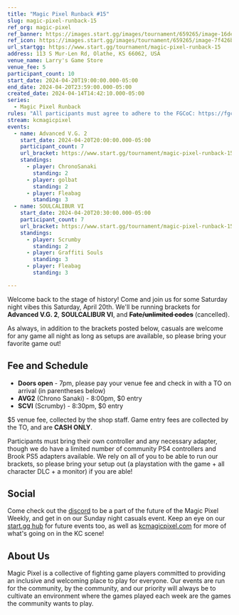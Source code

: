 ```yaml
---
title: "Magic Pixel Runback #15"
slug: magic-pixel-runback-15
ref_org: magic-pixel
ref_banner: https://images.start.gg/images/tournament/659265/image-16de7855ad7b3211e678e6cf29bf4f35.png?ehk=U5a1Z3w23x8lf4d53V%2FSX4s1Brj9CM%2FPMOGqR8vCKYk%3D&ehkOptimized=763cCaw3tVNhOvC5QPloJk8PADJIj3z4RgXEJtutRRY%3D
ref_icon: https://images.start.gg/images/tournament/659265/image-7f426b75e44258085dd1b6d2bceb9007.png?ehk=Bdo2Qm%2FIdOfvriJVBos0nO%2BY1nmGHo3%2FCVuNq3YEkjk%3D&ehkOptimized=%2BEyRoq1V8HgP6VJ0QkcByM5y%2F01lpeI0Fr1T9JjhwTk%3D
url_startgg: https://www.start.gg/tournament/magic-pixel-runback-15
address: 113 S Mur-Len Rd, Olathe, KS 66062, USA
venue_name: Larry's Game Store
venue_fee: 5
participant_count: 10
start_date: 2024-04-20T19:00:00.000-05:00
end_date: 2024-04-20T23:59:00.000-05:00
created_date: 2024-04-14T14:42:10.000-05:00
series:
  - Magic Pixel Runback
rules: "All participants must agree to adhere to the FGCoC: https://fgcoc.com/"
stream: kcmagicpixel
events:
  - name: Advanced V.G. 2
    start_date: 2024-04-20T20:00:00.000-05:00
    participant_count: 7
    url_bracket: https://www.start.gg/tournament/magic-pixel-runback-15/events/advanced-v-g-2/brackets/1636895/2443584
    standings:
      - player: ChronoSanaki
        standing: 2
      - player: golbat
        standing: 2
      - player: Fleabag
        standing: 3
  - name: SOULCALIBUR VI
    start_date: 2024-04-20T20:30:00.000-05:00
    participant_count: 7
    url_bracket: https://www.start.gg/tournament/magic-pixel-runback-15/events/soulcalibur-vi/brackets/1636881/2443570
    standings:
      - player: Scrumby
        standing: 2
      - player: Graffiti Souls
        standing: 3
      - player: Fleabag
        standing: 3

---
```


Welcome back to the stage of history! Come and join us for some Saturday night vibes this Saturday, April 20th. We'll be running brackets for **Advanced V.G. 2**, **SOULCALIBUR VI**, and ~~**Fate/unlimited codes**~~ (cancelled).

As always, in addition to the brackets posted below, casuals are welcome for any game all night as long as setups are available, so please bring your favorite game out! 

## Fee and Schedule

- **Doors open** - 7pm, please pay your venue fee and check in with a TO on arrival (in parentheses below)
- **AVG2** (Chrono Sanaki) - 8:00pm, $0 entry
- **SCVI** (Scrumby) - 8:30pm, $0 entry

$5 venue fee, collected by the shop staff. Game entry fees are collected by the TO, and are **CASH ONLY**. 

Participants must bring their own controller and any necessary adapter, though we do have a limited number of community PS4 controllers and Brook PS5 adapters available. We rely on all of you to be able to run our brackets, so please bring your setup out (a playstation with the game + all character DLC + a monitor) if you are able!  

## Social
Come check out the [discord](https://discord.gg/jkmn6CVrrQ) to be a part of the future of the Magic Pixel Weekly, and get in on our Sunday night casuals event. Keep an eye on our [start.gg hub](https://www.start.gg/hub/magic-pixel) for future events too, as well as [kcmagicpixel.com](https://kcmagicpixel.com) for more of what's going on in the KC scene!

## About Us

Magic Pixel is a collective of fighting game players committed to providing an inclusive and welcoming place to play for everyone. Our events are run for the community, by the community, and our priority will always be to cultivate an environment where the games played each week are the games the community wants to play.
  